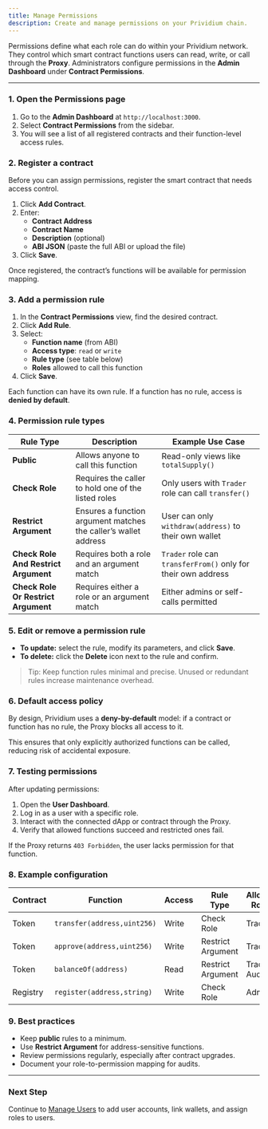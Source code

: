 ```yaml
---
title: Manage Permissions
description: Create and manage permissions on your Prividium chain.
---
```


Permissions define what each role can do within your Prividium network.
They control which smart contract functions users can read, write, or call through the **Proxy**.
Administrators configure permissions in the **Admin Dashboard** under **Contract Permissions**.

---

### 1. Open the Permissions page

1. Go to the **Admin Dashboard** at `http://localhost:3000`.
2. Select **Contract Permissions** from the sidebar.
3. You will see a list of all registered contracts and their function-level access rules.

### 2. Register a contract

Before you can assign permissions, register the smart contract that needs access control.

1. Click **Add Contract**.
2. Enter:
   - **Contract Address**
   - **Contract Name**
   - **Description** (optional)
   - **ABI JSON** (paste the full ABI or upload the file)
3. Click **Save**.

Once registered, the contract’s functions will be available for permission mapping.

### 3. Add a permission rule

1. In the **Contract Permissions** view, find the desired contract.
2. Click **Add Rule**.
3. Select:
   - **Function name** (from ABI)
   - **Access type**: `read` or `write`
   - **Rule type** (see table below)
   - **Roles** allowed to call this function
4. Click **Save**.

Each function can have its own rule.
If a function has no rule, access is **denied by default**.

### 4. Permission rule types

| Rule Type | Description | Example Use Case |
|------------|-------------|------------------|
| **Public** | Allows anyone to call this function | Read-only views like `totalSupply()` |
| **Check Role** | Requires the caller to hold one of the listed roles | Only users with `Trader` role can call `transfer()` |
| **Restrict Argument** | Ensures a function argument matches the caller’s wallet address | User can only `withdraw(address)` to their own wallet |
| **Check Role And Restrict Argument** | Requires both a role and an argument match | `Trader` role can `transferFrom()` only for their own address |
| **Check Role Or Restrict Argument** | Requires either a role or an argument match | Either admins or self-calls permitted |

### 5. Edit or remove a permission rule

- **To update:** select the rule, modify its parameters, and click **Save**.
- **To delete:** click the **Delete** icon next to the rule and confirm.

> Tip: Keep function rules minimal and precise. Unused or redundant rules increase maintenance overhead.

### 6. Default access policy

By design, Prividium uses a **deny-by-default** model:
if a contract or function has no rule, the Proxy blocks all access to it.

This ensures that only explicitly authorized functions can be called, reducing risk of accidental exposure.

### 7. Testing permissions

After updating permissions:

1. Open the **User Dashboard**.
2. Log in as a user with a specific role.
3. Interact with the connected dApp or contract through the Proxy.
4. Verify that allowed functions succeed and restricted ones fail.

If the Proxy returns `403 Forbidden`, the user lacks permission for that function.

### 8. Example configuration

| Contract | Function | Access | Rule Type | Allowed Roles |
|-----------|-----------|--------|------------|----------------|
| Token | `transfer(address,uint256)` | Write | Check Role | Trader |
| Token | `approve(address,uint256)` | Write | Restrict Argument | Trader |
| Token | `balanceOf(address)` | Read | Restrict Argument | Trader, Auditor |
| Registry | `register(address,string)` | Write | Check Role | Admin |

### 9. Best practices

- Keep **public** rules to a minimum.
- Use **Restrict Argument** for address-sensitive functions.
- Review permissions regularly, especially after contract upgrades.
- Document your role-to-permission mapping for audits.

---

### Next Step

Continue to [Manage Users](./users.md) to add user accounts, link wallets, and assign roles to users.
